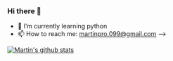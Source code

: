 ### Hi there 👋

- 🌱 I’m currently learning python 
- 📫 How to reach me: martinpro.099@gmail.com
-->

[![Martin's github stats](https://github-readme-stats.vercel.app/api?username=Martin00088&show_icons=true&theme=merko&hide=["contribs","issues"])](https://github.com/Martin00088)
